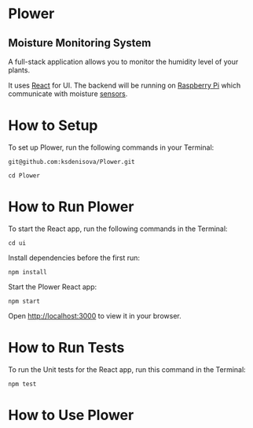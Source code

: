 # Plower
## Moisture Monitoring System

A full-stack application allows you to monitor the humidity level of your plants.

It uses [React](https://reactjs.org) for UI. The backend will be running on [Raspberry Pi](https://www.raspberrypi.org) which communicate with moisture [sensors]().

# How to Setup

To set up Plower, run the following commands in your Terminal:

`git@github.com:ksdenisova/Plower.git`

`cd Plower`

# How to Run Plower
To start the React app, run the following commands in the Terminal:

`cd ui`

Install dependencies before the first run:

`npm install`

Start the Plower React app:

`npm start`

Open [http://localhost:3000](http://localhost:3000) to view it in your browser.


# How to Run Tests
To run the Unit tests for the React app, run this command in the Terminal:

`npm test`

# How to Use Plower
